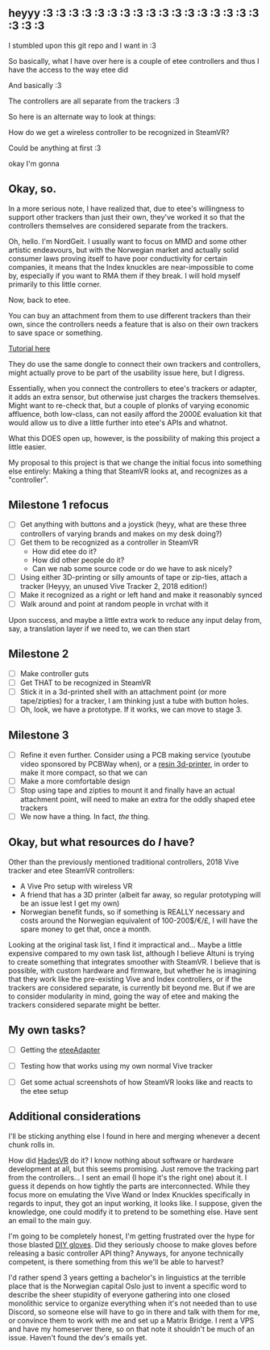## heyyy :3 :3 :3 :3 :3 :3 :3 :3 :3 :3 :3 :3 :3 :3 :3 :3 :3 :3 :3 :3 

I stumbled upon this git repo and I want in :3 

So basically, what I have over here is a couple of etee controllers and thus I have the access to the way etee did

And basically :3

The controllers are all separate from the trackers :3

So here is an alternate way to look at things:

How do we get a wireless controller to be recognized in SteamVR?

Could be anything at first :3

okay I'm gonna

## Okay, so.

In a more serious note, I have realized that, due to etee's willingness to support other trackers than just their own, they've worked it so that the controllers themselves are considered separate from the trackers.

Oh, hello. I'm NordGeit. I usually want to focus on MMD and some other artistic endeavours, but with the Norwegian market and actually solid consumer laws proving itself to have poor conductivity for certain companies, it means that the Index knuckles are near-impossible to come by, especially if you want to RMA them if they break. I will hold myself primarily to this little corner.

Now, back to etee.

You can buy an attachment from them to use different trackers than their own, since the controllers needs a feature that is also on their own trackers to save space or something.

[Tutorial here](https://eteexr.com/pages/eteeadatper-guide)

They do use the same dongle to connect their own trackers and controllers, might actually prove to be part of the usability issue here, but I digress.

Essentially, when you connect the controllers to etee's trackers or adapter, it adds an extra sensor, but otherwise just charges the trackers themselves. Might want to re-check that, but a couple of plonks of varying economic affluence, both low-class, can not easily afford the 2000£ evaluation kit that would allow us to dive a little further into etee's APIs and whatnot.

What this DOES open up, however, is the possibility of making this project a little easier.

My proposal to this project is that we change the initial focus into something else entirely: Making a thing that SteamVR looks at, and recognizes as a "controller".

## Milestone 1 refocus

- [ ] Get anything with buttons and a joystick (heyy, what are these three controllers of varying brands and makes on my desk doing?)
- [ ] Get them to be recognized as a controller in SteamVR
    - How did etee do it?
    - How did other people do it?
    - Can we nab some source code or do we have to ask nicely?
- [ ] Using either 3D-printing or silly amounts of tape or zip-ties, attach a tracker (Heyyy, an unused Vive Tracker 2, 2018 edition!)
- [ ] Make it recognized as a right or left hand and make it reasonably synced
- [ ] Walk around and point at random people in vrchat with it

Upon success, and maybe a little extra work to reduce any input delay from, say, a translation layer if we need to, we can then start

## Milestone 2

- [ ] Make controller guts
- [ ] Get THAT to be recognized in SteamVR
- [ ] Stick it in a 3d-printed shell with an attachment point (or more tape/zipties) for a tracker, I am thinking just a tube with button holes.
- [ ] Oh, look, we have a prototype. If it works, we can move to stage 3.

## Milestone 3
- [ ] Refine it even further. Consider using a PCB making service (youtube video sponsored by PCBWay when), or a [resin 3d-printer](https://youtu.be/RudStbSApdE), in order to make it more compact, so that we can
- [ ] Make a more comfortable design
- [ ] Stop using tape and zipties to mount it and finally have an actual attachment point, will need to make an extra for the oddly shaped etee trackers
- [ ] We now have a thing. In fact, *the* thing.

## Okay, but what resources do *I* have?

Other than the previously mentioned traditional controllers, 2018 Vive tracker and etee SteamVR controllers:

- A Vive Pro setup with wireless VR
- A friend that has a 3D printer (albeit far away, so regular prototyping will be an issue lest I get my own)
- Norwegian benefit funds, so if something is REALLY necessary and costs around the Norwegian equivalent of 100-200$/€/£, I will have the spare money to get that, once a month.

Looking at the original task list, I find it impractical and... Maybe a little expensive compared to my own task list, although I believe Altuni is trying to create something that integrates smoother with SteamVR. I believe that is possible, with custom hardware and firmware, but whether he is imagining that they work like the pre-existing Vive and Index controllers, or if the trackers are considered separate, is currently bit beyond me. But if we are to consider modularity in mind, going the way of etee and making the trackers considered separate might be better.

## My own tasks?
- [ ] Getting the [eteeAdapter](https://eteexr.com/products/eteeadapter)
- [ ] Testing how that works using my own normal Vive tracker
- [ ] Get some actual screenshots of how SteamVR looks like and reacts to the etee setup


## Additional considerations

I'll be sticking anything else I found in here and merging whenever a decent chunk rolls in.

How did [HadesVR](https://github.com/HadesVR/HadesVR) do it? I know nothing about software or hardware development at all, but this seems promising. Just remove the tracking part from the controllers... I sent an email (I hope it's the right one) about it. I guess it depends on how tightly the parts are interconnected. While they focus more on emulating the Vive Wand or Index Knuckles specifically in regards to input, they got an input working, it looks like. I suppose, given the knowledge, one could modify it to pretend to be something else. Have sent an email to the main guy.

I'm going to be completely honest, I'm getting frustrated over the hype for those blasted [DIY gloves](https://github.com/LucidVR/opengloves-driver). Did they seriously choose to make gloves before releasing a basic controller API thing? Anyways, for anyone technically competent, is there something from this we'll be able to harvest?

I'd rather spend 3 years getting a bachelor's in linguistics at the terrible place that is the Norwegian capital Oslo just to invent a specific word to describe the sheer stupidity of everyone gathering into one closed monolithic service to organize everything when it's not needed than to use Discord, so someone else will have to go in there and talk with them for me, or convince them to work with me and set up a Matrix Bridge. I rent a VPS and have my homeserver there, so on that note it shouldn't be much of an issue. Haven't found the dev's emails yet.
